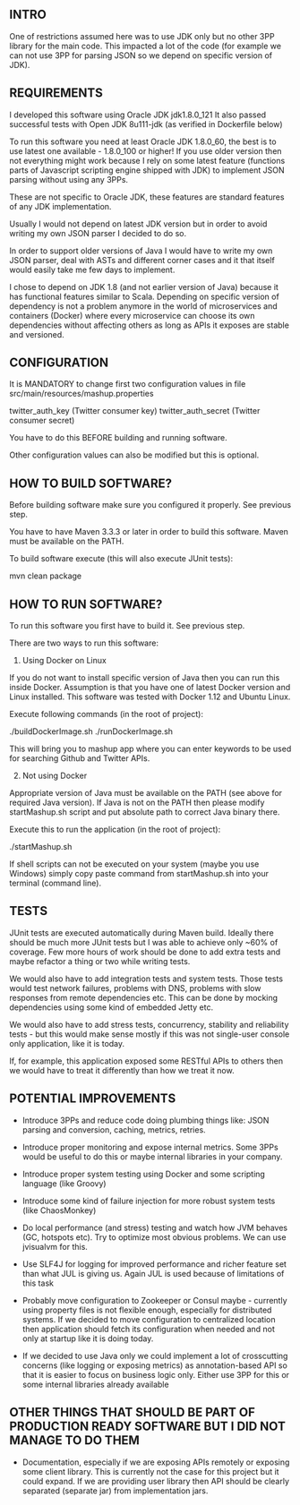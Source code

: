 ## INTRO

One of restrictions assumed here was to use JDK only but no other 3PP library for the main code.
This impacted a lot of the code (for example we can not use 3PP for parsing JSON so we depend on specific version of JDK).

## REQUIREMENTS

I developed this software using Oracle JDK jdk1.8.0_121
It also passed successful tests with Open JDK 8u111-jdk (as verified in Dockerfile below)

To run this software you need at least Oracle JDK 1.8.0_60, the best is to use latest one available - 1.8.0_100 or higher! 
If you use older version then not everything might work because I rely on some latest feature (functions parts of Javascript 
scripting engine shipped with JDK) to implement JSON parsing without using any 3PPs.

These are not specific to Oracle JDK, these features are standard features of any JDK implementation.

Usually I would not depend on latest JDK version but in order to avoid writing my own JSON parser I decided to do so.

In order to support older versions of Java I would have to write my own JSON parser, deal with ASTs and different corner cases 
and it that itself would easily take me few days to implement.

I chose to depend on JDK 1.8 (and not earlier version of Java) because it has functional features similar to Scala.
Depending on specific version of dependency is not a problem anymore in the world of microservices and containers (Docker)
where every microservice can choose its own dependencies without affecting others as long as APIs it exposes are stable
and versioned.

## CONFIGURATION

It is MANDATORY to change first two configuration values in file src/main/resources/mashup.properties

twitter_auth_key (Twitter consumer key)
twitter_auth_secret (Twitter consumer secret)

You have to do this BEFORE building and running software.

Other configuration values can also be modified but this is optional.

## HOW TO BUILD SOFTWARE?

Before building software make sure you configured it properly. See previous step.

You have to have Maven 3.3.3 or later in order to build this software. Maven must be available on the PATH. 

To build software execute (this will also execute JUnit tests):

mvn clean package

## HOW TO RUN SOFTWARE?

To run this software you first have to build it. See previous step.

There are two ways to run this software:

1) Using Docker on Linux

If you do not want to install specific version of Java then you can run this inside Docker. Assumption is that you have
one of latest Docker version and Linux installed. This software was tested with Docker 1.12 and Ubuntu Linux.

Execute following commands (in the root of project):

./buildDockerImage.sh
./runDockerImage.sh

This will bring you to mashup app where you can enter keywords to be used for searching Github and Twitter APIs.

2) Not using Docker

Appropriate version of Java must be available on the PATH (see above for required Java version).
If Java is not on the PATH then please modify startMashup.sh script and put absolute path to correct Java binary there.

Execute this to run the application (in the root of project):

./startMashup.sh

If shell scripts can not be executed on your system (maybe you use Windows) simply copy paste command from 
startMashup.sh into your terminal (command line).

## TESTS

JUnit tests are executed automatically during Maven build. 
Ideally there should be much more JUnit tests but I was able to achieve only ~60% of coverage.
Few more hours of work should be done to add extra tests and maybe refactor a thing or two while writing tests.

We would also have to add integration tests and system tests. Those tests would test network failures, problems with DNS, problems with
slow responses from remote dependencies etc. This can be done by mocking dependencies using some kind of embedded Jetty etc.

We would also have to add stress tests, concurrency, stability and reliability tests - but this would make sense mostly if this was not 
single-user console only application, like it is today.

If, for example, this application exposed some RESTful APIs to others then we would have to treat it differently than how we treat it now.

## POTENTIAL IMPROVEMENTS

- Introduce 3PPs and reduce code doing plumbing things like: JSON parsing and conversion, caching, metrics, retries.
- Introduce proper monitoring and expose internal metrics. Some 3PPs would be useful to do this or maybe internal libraries in your company.
- Introduce proper system testing using Docker and some scripting language (like Groovy)
- Introduce some kind of failure injection for more robust system tests (like ChaosMonkey)
- Do local performance (and stress) testing and watch how JVM behaves (GC, hotspots etc). Try to optimize most obvious problems. We can use jvisualvm for this.
- Use SLF4J for logging for improved performance and richer feature set than what JUL is giving us. Again JUL is used because of limitations of this task

- Probably move configuration to Zookeeper or Consul maybe - currently using property files is not flexible enough, especially for distributed systems.
   If we decided to move configuration to centralized location then application should fetch its configuration when needed and not only at startup like
   it is doing today.

- If we decided to use Java only we could implement a lot of crosscutting concerns (like logging or exposing metrics) as annotation-based API so that
  it is easier to focus on business logic only. Either use 3PP for this or some internal libraries already available

## OTHER THINGS THAT SHOULD BE PART OF PRODUCTION READY SOFTWARE BUT I DID NOT MANAGE TO DO THEM

- Documentation, especially if we are exposing APIs remotely or exposing some client library. 
    This is currently not the case for this project but it could expand.
	If we are providing user library then API should be clearly separated (separate jar) from implementation jars.
